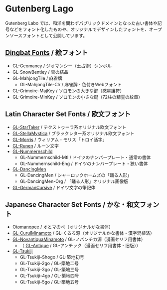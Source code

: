 # Gutenberg Lago

Gutenberg Labo では、和洋を問わずパブリックドメインとなった古い書体や記号などをフォント化したものや、オリジナルでデザインしたフォントを、オープンソースフォントとして公開しています。

## [Dingbat Fonts](https://github.com/Gutenberg-Labo/DingbatFonts)  / 絵フォント

* GL-Geomancy / ジオマンシー（土占術）シンボル
* GL-SnowBentley / 雪の結晶
* GL-MahjongTile / 麻雀牌
    * GL-MahjongTile-Clr / 麻雀牌・色付きWebフォント
* GL-Grimoire-MajKey / ソロモンの大きな鍵（惑星護符）
* GL-Grimoire-MinKey / ソロモンの小さな鍵（72柱の精霊の紋章）

## Latin Character Set Fonts / 欧文フォント

* [GL-StarTaker](https://github.com/Gutenberg-Labo/GL-StarTaker) / テクストゥーラ系オリジナル欧文フォント
* [GL-StellaMystica](https://github.com/Gutenberg-Labo/GL-StellaMystica) / ブラックレター系オリジナル欧文フォント
* [GL-Morris](https://github.com/Gutenberg-Labo/GL-Morris) / ウィリアム・モリス「トロイ活字」
* [GL-Runen](https://github.com/Gutenberg-Labo/GL-Runen) / ルーン文字
* [GL-Nummernschild](https://github.com/Gutenberg-Labo/GL-Nummernschild)
    * GL-Nummernschild-Mtl / ドイツのナンバープレート・通常の書体
    * GL-Nummernschild-Eng / ドイツのナンバープレート・狭い書体
* [GL-DancingMen](https://github.com/Gutenberg-Labo/GL-DancingMen)
    * GL-DancingMen / シャーロックホームズの「踊る人形」
    * GL-DancingMen-Org / 「踊る人形」オリジナル画像版
* [GL-GermanCursive](https://github.com/Gutenberg-Labo/GL-GermanCursive) / ドイツ文字の筆記体

## Japanese Character Set Fonts / かな・和文フォント

* [Otomanopee](https://github.com/Gutenberg-Labo/Otomanopee) / オとマのペ（オリジナルかな書体）
* [GL-CurulMinamoto](https://github.com/Gutenberg-Labo/GL-CurulMinamoto) / GL-くるる源（オリジナルかな書体・漢字混植済）
* [GL-NovantiquaMinamoto](https://github.com/Gutenberg-Labo/GL-NovantiquaMinamoto) / GL-ノバンチカ源（漫画セリフ用書体）
    * （ [GL-Antique](https://github.com/Gutenberg-Labo/GL-Antique) / GL-アンチック（漫画セリフ用書体・旧版））
* [GL-Tsukiji](https://github.com/Gutenberg-Labo/GL-Tsukiji)
    * GL-Tsukiji-Shogo / GL-築地初号
    * GL-Tsukiji-2go / GL-築地二号
    * GL-Tsukiji-3go / GL-築地三号
    * GL-Tsukiji-4go / GL-築地四号
    * GL-Tsukiji-5go / GL-築地五号
